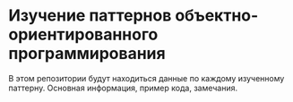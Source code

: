 # Изучение паттернов объектно-ориентированного программирования
В этом репозитории будут находиться данные по каждому изученному паттерну.
Основная информация, пример кода, замечания.
